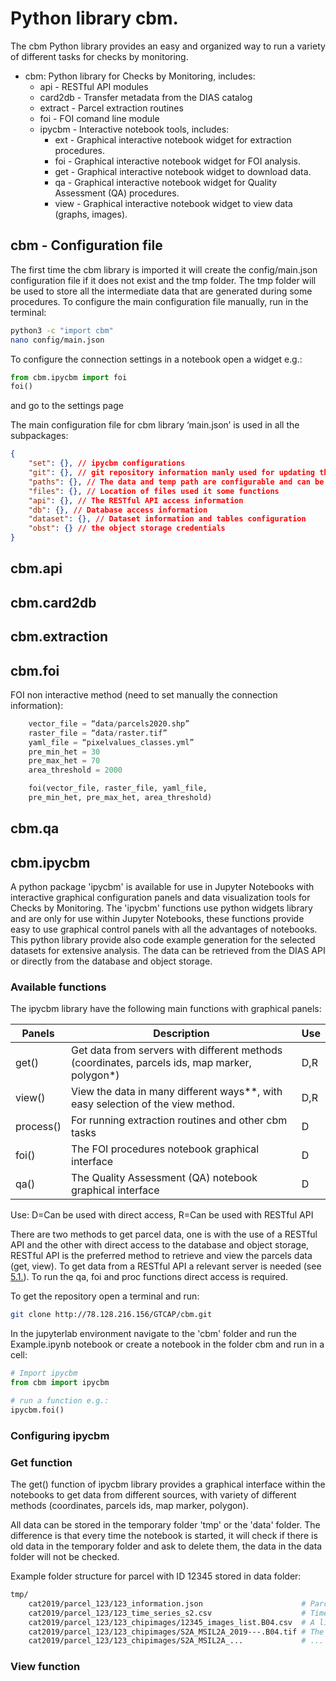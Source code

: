 # Python library cbm.

The cbm Python library provides an easy and organized way to run a variety of different tasks for checks by monitoring.

- cbm: Python library for Checks by Monitoring, includes:
    - api - RESTful API modules
    - card2db - Transfer metadata from the DIAS catalog
    - extract - Parcel extraction routines
    - foi - FOI comand line module
    - ipycbm - Interactive notebook tools, includes:
        - ext - Graphical interactive notebook widget for extraction procedures.
        - foi - Graphical interactive notebook widget for FOI analysis.
        - get - Graphical interactive notebook widget to download data.
        - qa - Graphical interactive notebook widget for Quality Assessment (QA) procedures.
        - view - Graphical interactive notebook widget to view data (graphs, images).

## cbm - Configuration file
The first time the cbm library is imported it will create the config/main.json configuration file if it does not exist and the tmp folder.
The tmp folder will be used to store all the intermediate data that are generated during some procedures. 
To configure the main configuration file manually, run in the terminal:

```bash
python3 -c "import cbm"
nano config/main.json
```

To configure the connection settings in a notebook open a widget e.g.:
```python
from cbm.ipycbm import foi
foi()
```
and go to the settings page

The main configuration file for cbm library ‘main.json’ is used in all the subpackages:

```json
{
    "set": {}, // ipycbm configurations
    "git": {}, // git repository information manly used for updating the local copy.
    "paths": {}, // The data and temp path are configurable and can be changed globally here
    "files": {}, // Location of files used it some functions
    "api": {}, // The RESTful API access information
    "db": {}, // Database access information
    "dataset": {}, // Dataset information and tables configuration
    "obst": {} // the object storage credentials
}
```

## cbm.api


## cbm.card2db


## cbm.extraction


## cbm.foi
FOI non interactive method (need to set manually the connection information):

```python
    vector_file = “data/parcels2020.shp”
    raster_file = “data/raster.tif”
    yaml_file = “pixelvalues_classes.yml”
    pre_min_het = 30
    pre_max_het = 70
    area_threshold = 2000

    foi(vector_file, raster_file, yaml_file,
    pre_min_het, pre_max_het, area_threshold)
```

## cbm.qa


## cbm.ipycbm

A python package 'ipycbm' is available for use in Jupyter Notebooks with interactive graphical configuration panels and data visualization tools for Checks by Monitoring. The 'ipycbm' functions use python widgets library and are only for use within Jupyter Notebooks, these functions provide easy to use graphical control panels with all the advantages of notebooks. This python library provide also code example generation for the selected datasets for extensive analysis.
The data can be retrieved from the DIAS API or directly from the database and object storage.

### Available functions

The ipycbm library have the following main functions with graphical panels:

| Panels   |  Description | Use |
|----------|------|------|
| get() |  Get data from servers with different methods (coordinates, parcels ids, map marker, polygon*) | D,R |
| view() | View the data in many different ways**, with easy selection of the view method. | D,R |
| process() | For running extraction routines and other cbm tasks | D |
| foi() | The FOI procedures notebook graphical interface | D |
| qa() | The Quality Assessment (QA) notebook graphical interface | D |

Use: D=Can be used with direct access, R=Can be used with RESTful API


There are two methods to get parcel data, one is with the use of a RESTful API and the other with direct access to the database and object storage, RESTful API is the preferred method to retrieve and view the parcels data (get, view). To get data from a RESTful API a relevant server is needed (see [5.1.](https://github.com/ec-jrc/cbm/wiki/5.1.-RESTful-API.-Build-a-RESTful-API-with-Flask-for-CbM.)).
To run the qa, foi and proc functions direct access is required.

To get the repository open a terminal and run:

```sh
git clone http://78.128.216.156/GTCAP/cbm.git
```

In the jupyterlab environment navigate to the 'cbm' folder and run the Example.ipynb notebook or create a notebook in the folder cbm and run in a cell:

```python
# Import ipycbm
from cbm import ipycbm

# run a function e.g.:
ipycbm.foi() 
```

### Configuring ipycbm



### Get function

The get() function of ipycbm library provides a graphical interface within the notebooks to get data from different sources, with variety of different methods (coordinates, parcels ids, map marker, polygon).

All data can be stored in the temporary folder 'tmp' or the 'data' folder. The difference is that every time the notebook is started, it will check if there is old data in the temporary folder and ask to delete them, the data in the data folder will not be checked.

Example folder structure for parcel with ID 12345 stored in data folder:
```sh
tmp/
    cat2019/parcel_123/123_information.json                      # Parcel information in json format
    cat2019/parcel_123/123_time_series_s2.csv                    # Time series form the parcel in csv
    cat2019/parcel_123/123_chipimages/12345_images_list.B04.csv  # A list of downloaded images
    cat2019/parcel_123/123_chipimages/S2A_MSIL2A_2019---.B04.tif # The downloaded chip images
    cat2019/parcel_123/123_chipimages/S2A_MSIL2A_...             # ...
```

### View function


